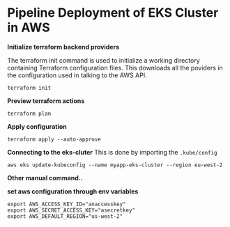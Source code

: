 # Pipeline Deployment of EKS Cluster in AWS




**Initialize terraform backend providers**

The terraform init command is used to initialize a working directory containing Terraform configuration files.
This downloads all the poviders in the configuration used in talking to the AWS API.

~~~
terraform init
~~~

**Preview terraform actions**

~~~
terraform plan
~~~

**Apply configuration**

~~~
terraform apply --auto-approve
~~~

**Connecting to the eks-cluter**
 This is done by importing the ```.kube/config``` 
~~~
aws eks update-kubeconfig --name myapp-eks-cluster --region eu-west-2
~~~



**Other manual command..**

**set aws configuration through env variables**
~~~
export AWS_ACCESS_KEY_ID="anaccesskey"
export AWS_SECRET_ACCESS_KEY="asecretkey"
export AWS_DEFAULT_REGION="us-west-2"
~~~
